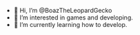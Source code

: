 - 👋 Hi, I’m @BoazTheLeopardGecko
- 👀 I’m interested in games and developing.
- 🌱 I’m currently learning how to develop.
